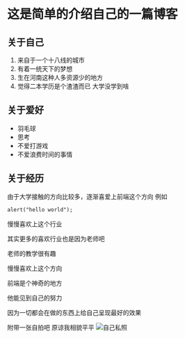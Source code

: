 # 这是简单的介绍自己的一篇博客
## 关于自己
1. 来自于一个十八线的城市
2. 有着一统天下的梦想
3. 生在河南这种人多资源少的地方
4. 觉得二本学历是个渣渣而已 大学没学到啥

## 关于爱好
* 羽毛球
* 思考
* 不爱打游戏 
* 不爱浪费时间的事情

## 关于经历
由于大学接触的方向比较多，逐渐喜爱上前端这个方向
例如
```html
alert("hello world");
```
慢慢喜欢上这个行业 

其实更多的喜欢行业也是因为老师吧

老师的教学很有趣 

慢慢喜欢上这个方向 

前端是个神奇的地方  

他能见到自己的努力

因为一切都会在做的东西上给自己呈现最好的效果

附带一张自拍吧 原谅我相貌平平
![自己私照](1.jpg)